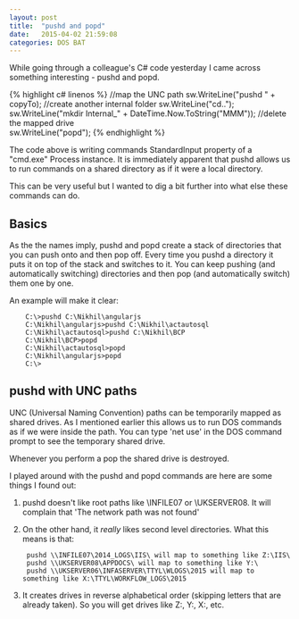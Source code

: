```yaml
---
layout: post
title:  "pushd and popd"
date:   2015-04-02 21:59:08
categories: DOS BAT
---
```

While going through a colleague's C# code yesterday I came across something interesting - pushd and popd.

{% highlight c# linenos %}
//map the UNC path
sw.WriteLine("pushd " + copyTo);
//create another internal folder
sw.WriteLine("cd..");
sw.WriteLine("mkdir Internal_" + DateTime.Now.ToString("MMM"));
//delete the mapped drive                         
sw.WriteLine("popd");
{% endhighlight %}

The code above is writing commands StandardInput property of a "cmd.exe" Process instance. It is immediately apparent that pushd allows us to run commands on a shared directory as if it were a local directory. 

This can be very useful but I wanted to dig a bit further into what else these commands can do.

## Basics
As the the names imply, pushd and popd create a stack of directories that you can push onto and then pop off. Every time you pushd a directory it puts it on top of the stack and switches to it. You can keep pushing (and automatically switching) directories and then pop (and automatically switch) them one by one.

An example will make it clear:

		C:\>pushd C:\Nikhil\angularjs
		C:\Nikhil\angularjs>pushd C:\Nikhil\actautosql
		C:\Nikhil\actautosql>pushd C:\Nikhil\BCP
		C:\Nikhil\BCP>popd
		C:\Nikhil\actautosql>popd
		C:\Nikhil\angularjs>popd
		C:\>

## pushd with UNC paths
UNC (Universal Naming Convention) paths can be temporarily mapped as shared drives. As I mentioned earlier this allows us to run DOS commands as if we were inside the path. You can type 'net use' in the DOS command prompt to see the temporary shared drive.

Whenever you perform a pop the shared drive is destroyed.

I played around with the pushd and popd commands are here are some things I found out:

1. pushd doesn't like root paths like \\INFILE07 or \\UKSERVER08. It will complain that 'The network path was not found'

2. On the other hand, it *really* likes second level directories. What this means is that:
		
		pushd \\INFILE07\2014_LOGS\IIS\ will map to something like Z:\IIS\
		pushd \\UKSERVER08\APPDOCS\ will map to something like Y:\
		pushd \\UKSERVER06\INFASERVER\TTYL\WLOGS\2015 will map to something like X:\TTYL\WORKFLOW_LOGS\2015

3. It creates drives in reverse alphabetical order (skipping letters that are already taken). So you will get drives like Z:, Y:, X:, etc.